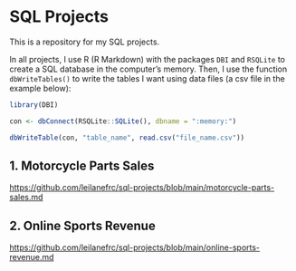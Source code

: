 SQL Projects
================

This is a repository for my SQL projects.

In all projects, I use R (R Markdown) with the packages `DBI` and
`RSQLite` to create a SQL database in the computer’s memory. Then, I use
the function `dbWriteTables()` to write the tables I want using data
files (a csv file in the example below):

``` r
library(DBI)

con <- dbConnect(RSQLite::SQLite(), dbname = ":memory:")

dbWriteTable(con, "table_name", read.csv("file_name.csv"))
```

## 1. Motorcycle Parts Sales

<https://github.com/leilanefrc/sql-projects/blob/main/motorcycle-parts-sales.md>

## 2. Online Sports Revenue

<https://github.com/leilanefrc/sql-projects/blob/main/online-sports-revenue.md>
